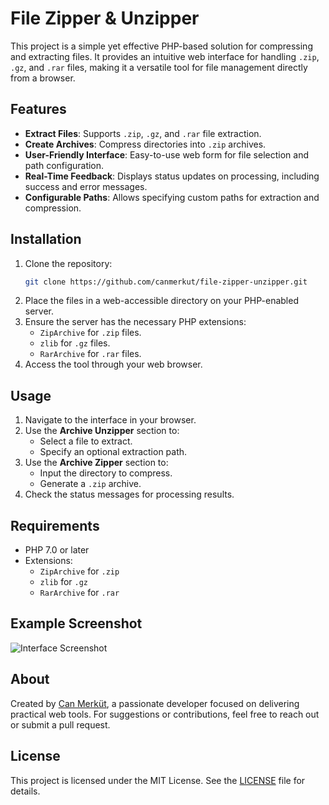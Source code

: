 # File Zipper & Unzipper

This project is a simple yet effective PHP-based solution for compressing and extracting files. It provides an intuitive web interface for handling `.zip`, `.gz`, and `.rar` files, making it a versatile tool for file management directly from a browser.

## Features
- **Extract Files**: Supports `.zip`, `.gz`, and `.rar` file extraction.
- **Create Archives**: Compress directories into `.zip` archives.
- **User-Friendly Interface**: Easy-to-use web form for file selection and path configuration.
- **Real-Time Feedback**: Displays status updates on processing, including success and error messages.
- **Configurable Paths**: Allows specifying custom paths for extraction and compression.

## Installation
1. Clone the repository:
   ```bash
   git clone https://github.com/canmerkut/file-zipper-unzipper.git
   ```
2. Place the files in a web-accessible directory on your PHP-enabled server.
3. Ensure the server has the necessary PHP extensions:
   - `ZipArchive` for `.zip` files.
   - `zlib` for `.gz` files.
   - `RarArchive` for `.rar` files.
4. Access the tool through your web browser.

## Usage
1. Navigate to the interface in your browser.
2. Use the **Archive Unzipper** section to:
   - Select a file to extract.
   - Specify an optional extraction path.
3. Use the **Archive Zipper** section to:
   - Input the directory to compress.
   - Generate a `.zip` archive.
4. Check the status messages for processing results.

## Requirements
- PHP 7.0 or later
- Extensions:
  - `ZipArchive` for `.zip`
  - `zlib` for `.gz`
  - `RarArchive` for `.rar`

## Example Screenshot
![Interface Screenshot](https://via.placeholder.com/800x600.png?text=Zipper+Unzipper+Interface)

## About
Created by [Can Merküt](https://github.com/canmerkut), a passionate developer focused on delivering practical web tools. For suggestions or contributions, feel free to reach out or submit a pull request.

## License
This project is licensed under the MIT License. See the [LICENSE](LICENSE) file for details.
